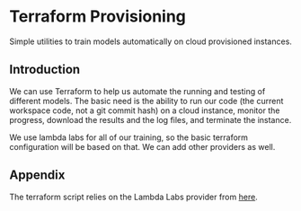 # Terraform Provisioning

Simple utilities to train models automatically on cloud provisioned instances.

## Introduction

We can use Terraform to help us automate the running and testing of different models. The basic need is the ability to run our code (the current workspace code, not a git commit hash) on a cloud instance, monitor the progress, download the results and the log files, and terminate the instance.

We use lambda labs for all of our training, so the basic terraform configuration will be based on that. We can add other providers as well.

## Appendix

The terraform script relies on the Lambda Labs provider from [here](https://github.com/elct9620/terraform-provider-lambdalabs).